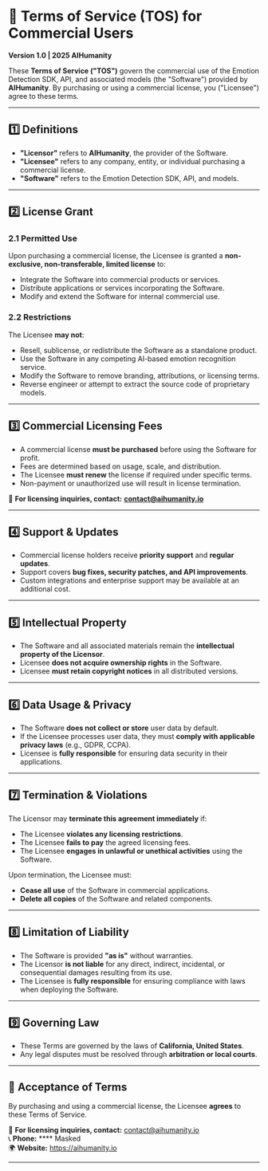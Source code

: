 # **📜 Terms of Service (TOS) for Commercial Users**  
**Version 1.0 | 2025  AIHumanity**  

These **Terms of Service ("TOS")** govern the commercial use of the Emotion Detection SDK, API, and associated models (the "Software") provided by **AIHumanity**. By purchasing or using a commercial license, you ("Licensee") agree to these terms.  

---

## **1️⃣ Definitions**
- **"Licensor"** refers to **AIHumanity**, the provider of the Software.
- **"Licensee"** refers to any company, entity, or individual purchasing a commercial license.
- **"Software"** refers to the Emotion Detection SDK, API, and models.

---

## **2️⃣ License Grant**
### **2.1 Permitted Use**  
Upon purchasing a commercial license, the Licensee is granted a **non-exclusive, non-transferable, limited license** to:  
- Integrate the Software into commercial products or services.  
- Distribute applications or services incorporating the Software.  
- Modify and extend the Software for internal commercial use.  

### **2.2 Restrictions**  
The Licensee **may not**:  
- Resell, sublicense, or redistribute the Software as a standalone product.  
- Use the Software in any competing AI-based emotion recognition service.  
- Modify the Software to remove branding, attributions, or licensing terms.  
- Reverse engineer or attempt to extract the source code of proprietary models.  

---

## **3️⃣ Commercial Licensing Fees**  
- A commercial license **must be purchased** before using the Software for profit.  
- Fees are determined based on usage, scale, and distribution.  
- The Licensee **must renew** the license if required under specific terms.  
- Non-payment or unauthorized use will result in license termination.  

📩 **For licensing inquiries, contact:** **contact@aihumanity.io**  

---

## **4️⃣ Support & Updates**
- Commercial license holders receive **priority support** and **regular updates**.  
- Support covers **bug fixes, security patches, and API improvements**.  
- Custom integrations and enterprise support may be available at an additional cost.  

---

## **5️⃣ Intellectual Property**
- The Software and all associated materials remain the **intellectual property of the Licensor**.  
- Licensee **does not acquire ownership rights** in the Software.  
- Licensee **must retain copyright notices** in all distributed versions.  

---

## **6️⃣ Data Usage & Privacy**
- The Software **does not collect or store** user data by default.  
- If the Licensee processes user data, they must **comply with applicable privacy laws** (e.g., GDPR, CCPA).  
- Licensee is **fully responsible** for ensuring data security in their applications.  

---

## **7️⃣ Termination & Violations**
The Licensor may **terminate this agreement immediately** if:  
- The Licensee **violates any licensing restrictions**.  
- The Licensee **fails to pay** the agreed licensing fees.  
- The Licensee **engages in unlawful or unethical activities** using the Software.  

Upon termination, the Licensee must:  
- **Cease all use** of the Software in commercial applications.  
- **Delete all copies** of the Software and related components.  

---

## **8️⃣ Limitation of Liability**
- The Software is provided **"as is"** without warranties.  
- The Licensor **is not liable** for any direct, indirect, incidental, or consequential damages resulting from its use.  
- The Licensee is **fully responsible** for ensuring compliance with laws when deploying the Software.  

---

## **9️⃣ Governing Law**
- These Terms are governed by the laws of **California, United States**.  
- Any legal disputes must be resolved through **arbitration or local courts**.  

---

## **🔖 Acceptance of Terms**  
By purchasing and using a commercial license, the Licensee **agrees** to these Terms of Service.  

📩 **For licensing inquiries, contact:** contact@aihumanity.io  
📞 **Phone:** **** Masked  
🌍 **Website:** https://aihumanity.io 

---
